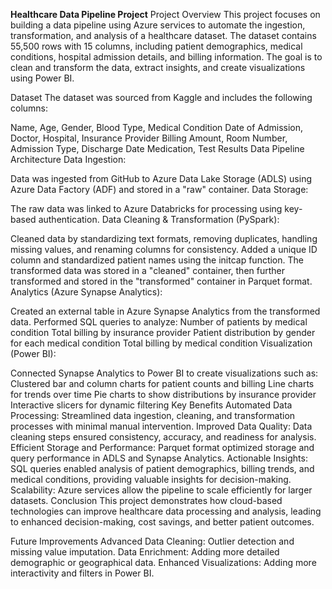**Healthcare Data Pipeline Project**
Project Overview
This project focuses on building a data pipeline using Azure services to automate the ingestion, transformation, and analysis of a healthcare dataset. The dataset contains 55,500 rows with 15 columns, including patient demographics, medical conditions, hospital admission details, and billing information. The goal is to clean and transform the data, extract insights, and create visualizations using Power BI.

Dataset
The dataset was sourced from Kaggle and includes the following columns:

Name, Age, Gender, Blood Type, Medical Condition
Date of Admission, Doctor, Hospital, Insurance Provider
Billing Amount, Room Number, Admission Type, Discharge Date
Medication, Test Results
Data Pipeline Architecture
Data Ingestion:

Data was ingested from GitHub to Azure Data Lake Storage (ADLS) using Azure Data Factory (ADF) and stored in a "raw" container.
Data Storage:

The raw data was linked to Azure Databricks for processing using key-based authentication.
Data Cleaning & Transformation (PySpark):

Cleaned data by standardizing text formats, removing duplicates, handling missing values, and renaming columns for consistency.
Added a unique ID column and standardized patient names using the initcap function.
The transformed data was stored in a "cleaned" container, then further transformed and stored in the "transformed" container in Parquet format.
Analytics (Azure Synapse Analytics):

Created an external table in Azure Synapse Analytics from the transformed data.
Performed SQL queries to analyze:
Number of patients by medical condition
Total billing by insurance provider
Patient distribution by gender for each medical condition
Total billing by medical condition
Visualization (Power BI):

Connected Synapse Analytics to Power BI to create visualizations such as:
Clustered bar and column charts for patient counts and billing
Line charts for trends over time
Pie charts to show distributions by insurance provider
Interactive slicers for dynamic filtering
Key Benefits
Automated Data Processing: Streamlined data ingestion, cleaning, and transformation processes with minimal manual intervention.
Improved Data Quality: Data cleaning steps ensured consistency, accuracy, and readiness for analysis.
Efficient Storage and Performance: Parquet format optimized storage and query performance in ADLS and Synapse Analytics.
Actionable Insights: SQL queries enabled analysis of patient demographics, billing trends, and medical conditions, providing valuable insights for decision-making.
Scalability: Azure services allow the pipeline to scale efficiently for larger datasets.
Conclusion
This project demonstrates how cloud-based technologies can improve healthcare data processing and analysis, leading to enhanced decision-making, cost savings, and better patient outcomes.

Future Improvements
Advanced Data Cleaning: Outlier detection and missing value imputation.
Data Enrichment: Adding more detailed demographic or geographical data.
Enhanced Visualizations: Adding more interactivity and filters in Power BI.
